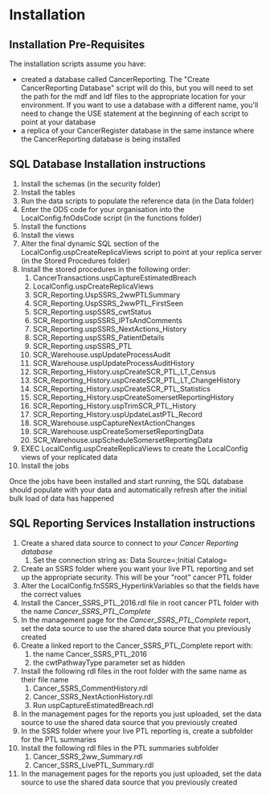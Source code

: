 # Installation


## Installation Pre-Requisites
The installation scripts assume you have:
* created a database called CancerReporting. The "Create CancerReporting Database" script will do this, but you will need to set the path for the mdf and ldf files to the appropriate location for your environment. If you want to use a database with a different name, you'll need to change the USE statement at the beginning of each script to point at your database
* a replica of your CancerRegister database in the same instance where the CancerReporting database is being installed

## SQL Database Installation instructions
1. Install the schemas (in the security folder)
1. Install the tables
1. Run the data scripts to populate the reference data (in the Data folder)
1. Enter the ODS code for your organisation into the LocalConfig.fnOdsCode script (in the functions folder)
1. Install the functions
1. Install the views
1. Alter the final dynamic SQL section of the LocalConfig.uspCreateReplicaViews script to point at your replica server (in the Stored Procedures folder)
1. Install the stored procedures in the following order:
	1. CancerTransactions.uspCaptureEstimatedBreach
	1. LocalConfig.uspCreateReplicaViews
	1. SCR_Reporting.UspSSRS_2wwPTLSummary
	1. SCR_Reporting.UspSSRS_2wwPTL_FirstSeen
	1. SCR_Reporting.uspSSRS_cwtStatus
	1. SCR_Reporting.uspSSRS_IPTsAndComments
	1. SCR_Reporting.uspSSRS_NextActions_History
	1. SCR_Reporting.uspSSRS_PatientDetails
	1. SCR_Reporting.uspSSRS_PTL
	1. SCR_Warehouse.uspUpdateProcessAudit
	1. SCR_Warehouse.uspUpdateProcessAuditHistory
	1. SCR_Reporting_History.uspCreateSCR_PTL_LT_Census
	1. SCR_Reporting_History.uspCreateSCR_PTL_LT_ChangeHistory
	1. SCR_Reporting_History.uspCreateSCR_PTL_Statistics
	1. SCR_Reporting_History.uspCreateSomersetReportingHistory
	1. SCR_Reporting_History.uspTrimSCR_PTL_History
	1. SCR_Reporting_History.uspUpdateLastPTL_Record
	1. SCR_Warehouse.uspCaptureNextActionChanges
	1. SCR_Warehouse.uspCreateSomersetReportingData
	1. SCR_Warehouse.uspScheduleSomersetReportingData
1. EXEC LocalConfig.uspCreateReplicaViews to create the LocalConfig views of your replicated data
1. Install the jobs

Once the jobs have been installed and start running, the SQL database should populate with your data and automatically refresh after the initial bulk load of data has happened

## SQL Reporting Services Installation instructions
1. Create a shared data source to connect to *your Cancer Reporting database*
	1. Set the connection string as: Data Source=*<your sql server>*;Initial Catalog=*<your cancer reporting database>*
1. Create an SSRS folder where you want your live PTL reporting and set up the appropriate security. This will be your "root" cancer PTL folder
1. Alter the LocalConfig.fnSSRS_HyperlinkVariables so that the fields have the correct values
1. Install the Cancer_SSRS_PTL_2016.rdl file in root cancer PTL folder with the name *Cancer_SSRS_PTL_Complete*
1. In the management page for the *Cancer_SSRS_PTL_Complete* report, set the data source to use the shared data source that you previously created
1. Create a linked report to the Cancer_SSRS_PTL_Complete report with:
	1. the name Cancer_SSRS_PTL_2016
	1. the cwtPathwayType parameter set as hidden
1. Install the following rdl files in the root folder with the same name as their file name
	1. Cancer_SSRS_CommentHistory.rdl
	1. Cancer_SSRS_NextActionHistory.rdl
	1. Run uspCaptureEstimatedBreach.rdl
1. In the management pages for the reports you just uploaded, set the data source to use the shared data source that you previously created
1. In the SSRS folder where your live PTL reporting is, create a subfolder for the PTL summaries
1. Install the following rdl files in the PTL summaries subfolder
	1. Cancer_SSRS_2ww_Summary.rdl
	1. Cancer_SSRS_LivePTL_Summary.rdl
1. In the management pages for the reports you just uploaded, set the data source to use the shared data source that you previously created